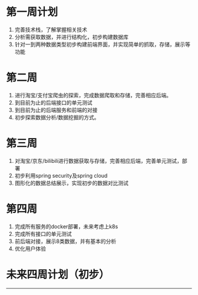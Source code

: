 # 第一周计划    
1. 完善技术栈，了解掌握相关技术
2. 分析需获取数据，并进行结构化，初步构建数据库
3. 针对一到两种数据类型初步构建前端界面，并实现简单的抓取，存储，展示等功能  

# 第二周
1. 进行淘宝/支付宝爬虫的探索，完成数据爬取和存储，完善相应后端。
2. 到目前为止的后端接口的单元测试
3. 到目前为止的后端服务和前端的对接
4. 初步探索数据分析/数据挖掘的方式。


#  第三周
1. 对淘宝/京东/bilibili进行数据获取与存储，完善相应后端，完善单元测试，部署
2. 初步利用spring security及spring cloud
3. 图形化的数据总结展示，实现初步的数据对比测试

# 第四周
1. 完成所有服务的docker部署，未来考虑上k8s
2. 完成所有接口的单元测试
3. 前后端对接，展示8类数据，并有基本的分析
4. 优化用户体验




# 未来四周计划（初步）

----
